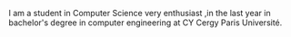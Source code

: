 I am a student in Computer Science very enthusiast ,in the last year in  bachelor's degree in computer engineering at CY Cergy Paris Université.



